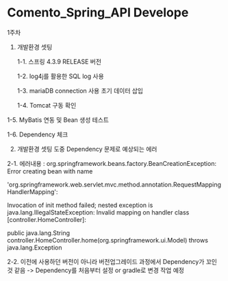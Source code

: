 # Comento_Spring_API Develope

1주차 

1. 개발환경 셋팅

    1-1. 스프링 4.3.9 RELEASE 버전
  
    1-2. log4j를 활용한 SQL log 사용
  
    1-3. mariaDB connection 사용 초기 데이터 삽입
  
    1-4. Tomcat 구동 확인
  
  1-5. MyBatis 연동 및 Bean 생성 테스트
  
  1-6. Dependency 체크

2. 개발환경 셋팅 도중 Dependency 문제로 예상되는 에러

  2-1.  에러내용 : org.springframework.beans.factory.BeanCreationException: Error creating bean with name
  
  'org.springframework.web.servlet.mvc.method.annotation.RequestMappingHandlerMapping': 
  
  Invocation of init method failed; nested exception is java.lang.IllegalStateException: Invalid mapping on handler class [controller.HomeController]:
  
  public java.lang.String controller.HomeController.home(org.springframework.ui.Model) throws java.lang.Exception
  
  2-2. 이전에 사용하던 버전이 아니라 버전업그레이드 과정에서 Dependency가 꼬인 것 같음 -> Dependency를 처음부터 설정 or gradle로 변경 작업 예정
